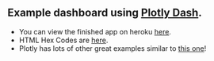 ## Example dashboard using [Plotly Dash](https://plot.ly/dash).

* You can view the finished app on heroku [here](https://example-donut-chart.herokuapp.com/).
* HTML Hex Codes are [here](https://brandpalettes.com/dunkin-donuts-color-codes/).
* Plotly has lots of other great examples similar to [this one](https://plot.ly/python/pie-charts/)!
